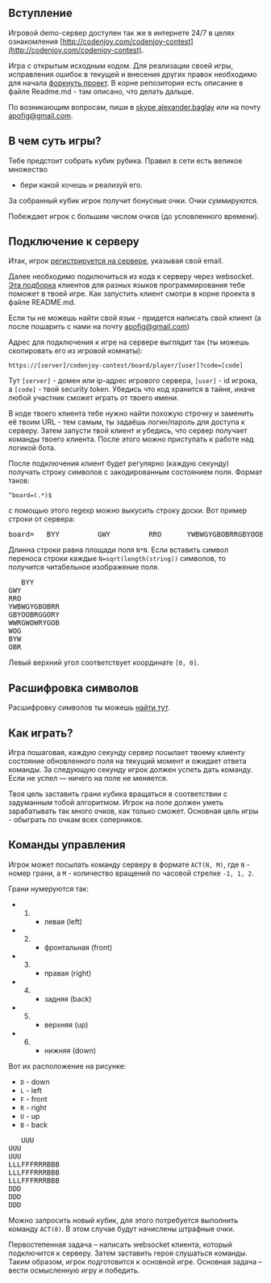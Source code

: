 <meta charset="UTF-8">

## Вступление

Игровой demo-сервер доступен так же в интернете 24/7 в целях
ознакомления [http://codenjoy.com/codenjoy-contest](http://codenjoy.com/codenjoy-contest).

Игра с открытым исходным кодом. Для реализации своей игры, исправления
ошибок в текущей и внесения других правок необходимо для начала
[форкнуть проект](https://github.com/codenjoyme/codenjoy.git).
В корне репозитория есть описание в файле Readme.md - там описано, что делать дальше.

По возникающим вопросам, пиши в [skype alexander.baglay](skype:alexander.baglay)
или на почту [apofig@gmail.com](mailto:apofig@gmail.com).

## В чем суть игры?

Тебе предстоит собрать кубик рубика. Правил в сети есть великое множество
- бери какой хочешь и реализуй его.

За собранный кубик игрок получит бонусные очки. Очки суммируются.

Побеждает игрок с большим числом очков (до условленного времени). 

## Подключение к серверу

Итак, игрок [регистрируется на сервере](../../../register?gameName=rubicscube),
указывая свой email.

Далее необходимо подключиться из кода к серверу через websocket.
[Эта подборка](https://github.com/codenjoyme/codenjoy-clients.git)
клиентов для разных языков программирования тебе поможет в твоей игре.
Как запустить клиент смотри в корне проекта в файле README.md.

Если ты не можешь найти свой язык - придется написать свой клиент
(а после пошарить с нами на почту [apofig@gmail.com](mailto:apofig@gmail.com))

Адрес для подключения к игре на сервере выглядит так (ты можешь скопировать его
из игровой комнаты):

`https://[server]/codenjoy-contest/board/player/[user]?code=[code]`

Тут `[server]` - домен или ip-адрес игрового сервера, `[user]` - id игрока, a `[code]` -
твой security token. Убедись что код хранится в тайне, иначе любой участник
сможет играть от твоего имени.

В коде твоего клиента тебе нужно найти похожую строчку и заменить её твоим URL -
тем самым, ты задаёшь логин/пароль для доступа к серверу.
Затем запусти твой клиент и убедись, что сервер получает команды твоего клиента.
После этого можно приступать к работе над логикой бота.

После подключения клиент будет регулярно (каждую секунду) получать строку
символов с закодированным состоянием поля. Формат таков:

`^board=(.*)$`

с помощью этого regexp можно выкусить строку доски.
Вот пример строки от сервера:

<pre>board=   BYY         GWY         RRO      YWBWGYGBOBRRGBYOOBRGGORYWWRGWOWRYGOB   WOG         BYW         OBR                                          </pre>

Длинна строки равна площади поля `N*N`. Если вставить символ
переноса строки каждые `N=sqrt(length(string))` символов, то
получится читабельное изображение поля.

<pre>   BYY
GWY
RRO
YWBWGYGBOBRR
GBYOOBRGGORY
WWRGWOWRYGOB
WOG
BYW
OBR      </pre>

Левый верхний угол соответствует координате `[0, 0]`.

## Расшифровка символов

Расшифровку символов ты можешь [найти тут](elements.md).

## Как играть?

Игра пошаговая, каждую секунду сервер посылает твоему клиенту
состояние обновленного поля на текущий момент и ожидает ответа
команды. За следующую секунду игрок должен успеть дать
команду. Если не успел — ничего на поле не меняется.

Твоя цель заставить грани кубика вращаться в соответствии с 
задуманным тобой алгоритмом. Игрок на поле должен уметь 
зарабатывать так много очков, как только сможет.
Основная цель игры - обыграть по очкам всех соперников.

## Команды управления

Игрок может посылать команду серверу в формате `ACT(N, M)`, где `N` - номер грани,
а `M` - количество вращений по часовой стрелке `-1, 1, 2`. 

Грани нумеруются так: 

* 1. - левая (left)
* 2. - фронтальная (front)
* 3. - правая (right)
* 4. - задняя (back)
* 5. - верхняя (up)
* 6. - нижняя (down)

Вот их расположение на рисунке: 
* `D` - down
* `L` - left
* `F` - front
* `R` - right
* `U` - up
* `B` - back

<pre>   UUU
UUU
UUU
LLLFFFRRRBBB
LLLFFFRRRBBB
LLLFFFRRRBBB
DDD
DDD
DDD      </pre>

Можно запросить новый кубик, для этого потребуется выполнить команду `ACT(0)`.
В этом случае будут начислены штрафные очки.

Первостепенная задача – написать websocket клиента, который подключится к серверу.
Затем заставить героя слушаться команды. Таким образом, игрок подготовится
к основной игре. Основная задача – вести осмысленную игру и победить.
